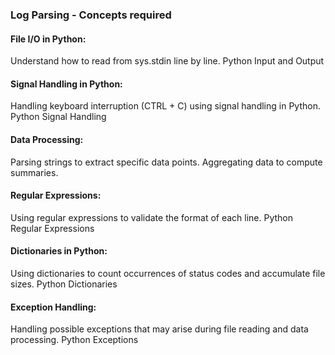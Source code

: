 ### Log Parsing - Concepts required
#### File I/O in Python:
Understand how to read from sys.stdin line by line.
Python Input and Output

#### Signal Handling in Python:
Handling keyboard interruption (CTRL + C) using signal handling in Python.
Python Signal Handling

#### Data Processing:
Parsing strings to extract specific data points.
Aggregating data to compute summaries.

#### Regular Expressions:
Using regular expressions to validate the format of each line.
Python Regular Expressions

#### Dictionaries in Python:
Using dictionaries to count occurrences of status codes and accumulate file sizes.
Python Dictionaries

#### Exception Handling:
Handling possible exceptions that may arise during file reading and data processing.
Python Exceptions
